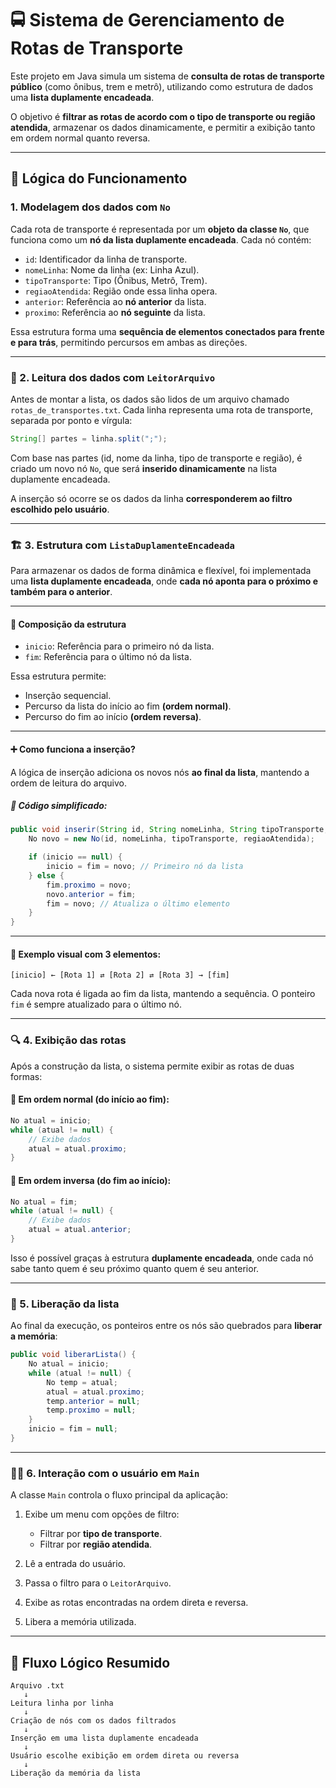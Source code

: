 # 🚍 Sistema de Gerenciamento de Rotas de Transporte

Este projeto em Java simula um sistema de **consulta de rotas de transporte público** (como ônibus, trem e metrô), utilizando como estrutura de dados uma **lista duplamente encadeada**.

O objetivo é **filtrar as rotas de acordo com o tipo de transporte ou região atendida**, armazenar os dados dinamicamente, e permitir a exibição tanto em ordem normal quanto reversa.

---

## 🧠 Lógica do Funcionamento

### 1. **Modelagem dos dados com `No`**

Cada rota de transporte é representada por um **objeto da classe `No`**, que funciona como um **nó da lista duplamente encadeada**. Cada nó contém:

- `id`: Identificador da linha de transporte.
- `nomeLinha`: Nome da linha (ex: Linha Azul).
- `tipoTransporte`: Tipo (Ônibus, Metrô, Trem).
- `regiaoAtendida`: Região onde essa linha opera.
- `anterior`: Referência ao **nó anterior** da lista.
- `proximo`: Referência ao **nó seguinte** da lista.

Essa estrutura forma uma **sequência de elementos conectados para frente e para trás**, permitindo percursos em ambas as direções.

---

### 📄 2. Leitura dos dados com `LeitorArquivo`

Antes de montar a lista, os dados são lidos de um arquivo chamado `rotas_de_transportes.txt`. Cada linha representa uma rota de transporte, separada por ponto e vírgula:

```java
String[] partes = linha.split(";");
```

Com base nas partes (id, nome da linha, tipo de transporte e região), é criado um novo nó `No`, que será **inserido dinamicamente** na lista duplamente encadeada.

A inserção só ocorre se os dados da linha **corresponderem ao filtro escolhido pelo usuário**.

---

### 🏗️ 3. Estrutura com `ListaDuplamenteEncadeada`

Para armazenar os dados de forma dinâmica e flexível, foi implementada uma **lista duplamente encadeada**, onde **cada nó aponta para o próximo e também para o anterior**.

---

#### 🧱 Composição da estrutura

- `inicio`: Referência para o primeiro nó da lista.
- `fim`: Referência para o último nó da lista.

Essa estrutura permite:

- Inserção sequencial.
- Percurso da lista do início ao fim **(ordem normal)**.
- Percurso do fim ao início **(ordem reversa)**.

---

#### ➕ Como funciona a inserção?

A lógica de inserção adiciona os novos nós **ao final da lista**, mantendo a ordem de leitura do arquivo.

##### 🧠 Código simplificado:

```java
public void inserir(String id, String nomeLinha, String tipoTransporte, String regiaoAtendida) {
    No novo = new No(id, nomeLinha, tipoTransporte, regiaoAtendida);

    if (inicio == null) {
        inicio = fim = novo; // Primeiro nó da lista
    } else {
        fim.proximo = novo;
        novo.anterior = fim;
        fim = novo; // Atualiza o último elemento
    }
}
```

---

#### 🔄 Exemplo visual com 3 elementos:

```text
[inicio] ← [Rota 1] ⇄ [Rota 2] ⇄ [Rota 3] → [fim]
```

Cada nova rota é ligada ao fim da lista, mantendo a sequência. O ponteiro `fim` é sempre atualizado para o último nó.

---

### 🔍 4. Exibição das rotas

Após a construção da lista, o sistema permite exibir as rotas de duas formas:

#### 🔸 Em ordem normal (do início ao fim):

```java
No atual = inicio;
while (atual != null) {
    // Exibe dados
    atual = atual.proximo;
}
```

#### 🔹 Em ordem inversa (do fim ao início):

```java
No atual = fim;
while (atual != null) {
    // Exibe dados
    atual = atual.anterior;
}
```

Isso é possível graças à estrutura **duplamente encadeada**, onde cada nó sabe tanto quem é seu próximo quanto quem é seu anterior.

---

### 🧹 5. Liberação da lista

Ao final da execução, os ponteiros entre os nós são quebrados para **liberar a memória**:

```java
public void liberarLista() {
    No atual = inicio;
    while (atual != null) {
        No temp = atual;
        atual = atual.proximo;
        temp.anterior = null;
        temp.proximo = null;
    }
    inicio = fim = null;
}
```

---

### 🧑‍💻 6. Interação com o usuário em `Main`

A classe `Main` controla o fluxo principal da aplicação:

1. Exibe um menu com opções de filtro:
   - Filtrar por **tipo de transporte**.
   - Filtrar por **região atendida**.

2. Lê a entrada do usuário.
3. Passa o filtro para o `LeitorArquivo`.
4. Exibe as rotas encontradas na ordem direta e reversa.
5. Libera a memória utilizada.

---

## 🔄 Fluxo Lógico Resumido

```text
Arquivo .txt
   ↓
Leitura linha por linha
   ↓
Criação de nós com os dados filtrados
   ↓
Inserção em uma lista duplamente encadeada
   ↓
Usuário escolhe exibição em ordem direta ou reversa
   ↓
Liberação da memória da lista
```
